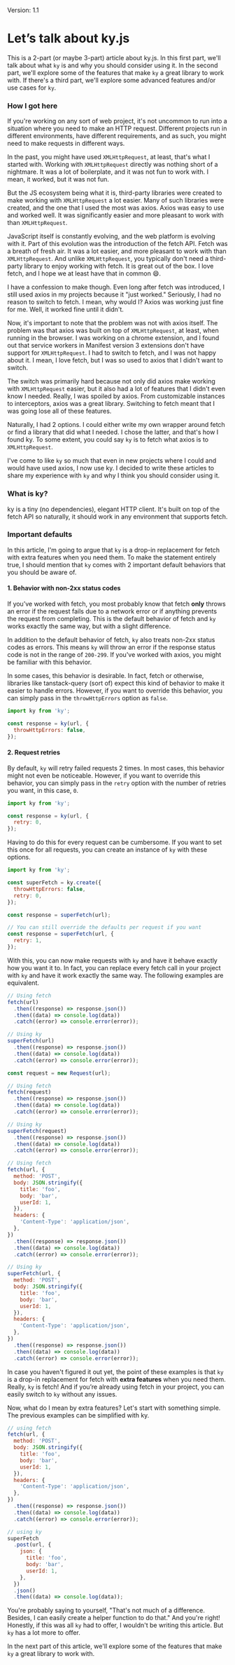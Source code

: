 Version: 1.1

# Let’s talk about ky.js

This is a 2-part (or maybe 3-part) article about ky.js. In this first part, we'll talk about what `ky` is and why you should consider using it. In the second part, we'll explore some of the features that make `ky` a great library to work with. If there's a third part, we'll explore some advanced features and/or use cases for `ky`.

### How I got here

If you're working on any sort of web project, it's not uncommon to run into a situation where you need to make an HTTP request. Different projects run in different environments, have different requirements, and as such, you might need to make requests in different ways.

In the past, you might have used `XMLHttpRequest`, at least, that's what I started with. Working with `XMLHttpRequest` directly was nothing short of a nightmare. It was a lot of boilerplate, and it was not fun to work with. I mean, it worked, but it was not fun.

But the JS ecosystem being what it is, third-party libraries were created to make working with `XMLHttpRequest` a lot easier. Many of such libraries were created, and the one that I used the most was axios. Axios was easy to use and worked well. It was significantly easier and more pleasant to work with than `XMLHttpRequest`.

JavaScript itself is constantly evolving, and the web platform is evolving with it. Part of this evolution was the introduction of the fetch API. Fetch was a breath of fresh air. It was a lot easier, and more pleasant to work with than `XMLHttpRequest`. And unlike `XMLHttpRequest`, you typically don't need a third-party library to enjoy working with fetch. It is great out of the box. I love fetch, and I hope we at least have that in common 😄.

I have a confession to make though. Even long after fetch was introduced, I still used axios in my projects because it "just worked." Seriously, I had no reason to switch to fetch. I mean, why would I? Axios was working just fine for me. Well, it worked fine until it didn't.

Now, it's important to note that the problem was not with axios itself. The problem was that axios was built on top of `XMLHttpRequest`, at least, when running in the browser. I was working on a chrome extension, and I found out that service workers in Manifest version 3 extensions don't have support for `XMLHttpRequest`. I had to switch to fetch, and I was not happy about it. I mean, I love fetch, but I was so used to axios that I didn't want to switch.

The switch was primarily hard because not only did axios make working with `XMLHttpRequest` easier, but it also had a lot of features that I didn't even know I needed. Really, I was spoiled by axios. From customizable instances to interceptors, axios was a great library. Switching to fetch meant that I was going lose all of these features.

Naturally, I had 2 options. I could either write my own wrapper around fetch or find a library that did what I needed. I chose the latter, and that's how I found ky. To some extent, you could say `ky` is to fetch what axios is to `XMLHttpRequest`.

I've come to like `ky` so much that even in new projects where I could and would have used axios, I now use ky. I decided to write these articles to share my experience with `ky` and why I think you should consider using it.

### What is ky?

ky is a tiny (no dependencies), elegant HTTP client. It's built on top of the fetch API so naturally, it should work in any environment that supports fetch.

### Important defaults

In this article, I'm going to argue that `ky` is a drop-in replacement for fetch with extra features when you need them. To make the statement entirely true, I should mention that `ky` comes with 2 important default behaviors that you should be aware of.

#### 1. Behavior with non-2xx status codes

If you’ve worked with fetch, you most probably know that fetch **only** throws an error if the request fails due to a network error or if anything prevents the request from completing. This is the default behavior of fetch and `ky` works exactly the same way, but with a slight difference.

In addition to the default behavior of fetch, `ky` also treats non-2xx status codes as errors. This means `ky` will throw an error if the response status code is not in the range of `200-299`. If you've worked with axios, you might be familiar with this behavior.

In some cases, this behavior is desirable. In fact, fetch or otherwise, libraries like tanstack-query (sort of) expect this kind of behavior to make it easier to handle errors. However, if you want to override this behavior, you can simply pass in the `throwHttpErrors` option as `false`.

```js
import ky from 'ky';

const response = ky(url, {
  throwHttpErrors: false,
});
```

#### 2. Request retries

By default, `ky` will retry failed requests 2 times. In most cases, this behavior might not even be noticeable. However, if you want to override this behavior, you can simply pass in the `retry` option with the number of retries you want, in this case, `0`.

```js
import ky from 'ky';

const response = ky(url, {
  retry: 0,
});
```

Having to do this for every request can be cumbersome. If you want to set this once for all requests, you can create an instance of `ky` with these options.

```js
import ky from 'ky';

const superFetch = ky.create({
  throwHttpErrors: false,
  retry: 0,
});

const response = superFetch(url);

// You can still override the defaults per request if you want
const response = superFetch(url, {
  retry: 1,
});
```

With this, you can now make requests with `ky` and have it behave exactly how you want it to. In fact, you can replace every fetch call in your project with `ky` and have it work exactly the same way. The following examples are equivalent.

```js
// Using fetch
fetch(url)
  .then((response) => response.json())
  .then((data) => console.log(data))
  .catch((error) => console.error(error));

// Using ky
superFetch(url)
  .then((response) => response.json())
  .then((data) => console.log(data))
  .catch((error) => console.error(error));
```

```js
const request = new Request(url);

// Using fetch
fetch(request)
  .then((response) => response.json())
  .then((data) => console.log(data))
  .catch((error) => console.error(error));

// Using ky
superFetch(request)
  .then((response) => response.json())
  .then((data) => console.log(data))
  .catch((error) => console.error(error));
```

```js
// Using fetch
fetch(url, {
  method: 'POST',
  body: JSON.stringify({
    title: 'foo',
    body: 'bar',
    userId: 1,
  }),
  headers: {
    'Content-Type': 'application/json',
  },
})
  .then((response) => response.json())
  .then((data) => console.log(data))
  .catch((error) => console.error(error));

// Using ky
superFetch(url, {
  method: 'POST',
  body: JSON.stringify({
    title: 'foo',
    body: 'bar',
    userId: 1,
  }),
  headers: {
    'Content-Type': 'application/json',
  },
})
  .then((response) => response.json())
  .then((data) => console.log(data))
  .catch((error) => console.error(error));
```

In case you haven't figured it out yet, the point of these examples is that `ky` is a drop-in replacement for fetch with **extra features** when you need them. Really, `ky` is fetch! And if you’re already using fetch in your project, you can easily switch to `ky` without any issues.

Now, what do I mean by extra features? Let's start with something simple. The previous examples can be simplified with ky.

```js
// using fetch
fetch(url, {
  method: 'POST',
  body: JSON.stringify({
    title: 'foo',
    body: 'bar',
    userId: 1,
  }),
  headers: {
    'Content-Type': 'application/json',
  },
})
  .then((response) => response.json())
  .then((data) => console.log(data))
  .catch((error) => console.error(error));

// using ky
superFetch
  .post(url, {
    json: {
      title: 'foo',
      body: 'bar',
      userId: 1,
    },
  })
  .json()
  .then((data) => console.log(data));
```

You're probably saying to yourself, "That's not much of a difference. Besides, I can easily create a helper function to do that." And you're right! Honestly, if this was all `ky` had to offer, I wouldn't be writing this article. But `ky` has a lot more to offer.

In the next part of this article, we'll explore some of the features that make `ky` a great library to work with.
